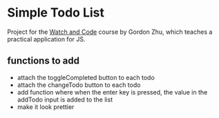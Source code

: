 # Simple Todo List

Project for the [Watch and Code](https://watchandcode.com/) course by Gordon Zhu, which teaches a practical application for JS.

## functions to add

- attach the toggleCompleted button to each todo
- attach the changeTodo button to each todo
- add function where when the enter key is pressed, the value in the addTodo input is added to the list
- make it look prettier
